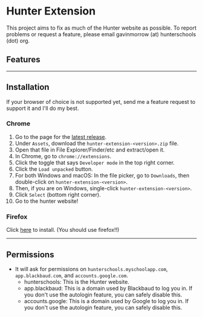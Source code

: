 # Hunter Extension

This project aims to fix as much of the Hunter website as possible. To report
problems or request a feature, please email gavinmorrow (at) hunterschools
(dot) org.

## Features

---

## Installation

If your browser of choice is not supported yet, send me a feature request to
support it and I'll do my best.

### Chrome

1. Go to the page for the [latest release][latest].
2. Under `Assets`, download the `hunter-extension-<version>.zip` file.
3. Open that file in File Explorer/Finder/etc and extract/open it.
4. In Chrome, go to `chrome://extensions`.
5. Click the toggle that says `Developer mode` in the top right corner.
6. Click the `Load unpacked` button.
7. For both Windows and macOS: In the file picker, go to `Downloads`, then
   double-click on `hunter-extension-<version>`.
8. Then, if you are on Windows, single-click `hunter-extension-<version>`.
9. Click `Select` (bottom right corner).
10. Go to the hunter website!

### Firefox

Click [here][firefox] to install. (You should use firefox!!)

---

## Permissions

- It will ask for permissions on `hunterschools.myschoolapp.com`,
  `app.blackbaud.com`, and `accounts.google.com`.
  - hunterschools: This is the Hunter website.
  - app.blackbaud: This is a domain used by Blackbaud to log you in. If you
    don't use the autologin feature, you can safely disable this.
  - accounts.google: This is a domain used by Google to log you in. If you
    don't use the autologin feature, you can safely disable this.

[latest]: https://github.com/gavinmorrow/hunter-extension/releases/latest
[firefox]: https://github.com/gavinmorrow/hunter-extension/releases/download/v0.1.3/65a14653bc7c4e6ab617-0.1.4.xpi
